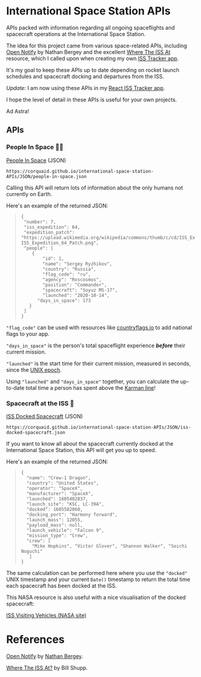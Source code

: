 # International Space Station APIs

APIs packed with information regarding all ongoing spaceflights and spacecraft operations at the International Space Station.

The idea for this project came from various space-related APIs, including [Open Notify](http://open-notify.org/) by Nathan Bergey and the excellent [Where The ISS At](https://wheretheiss.at/w/developer) resource, which I called upon when creating my own  [ISS Tracker app](https://corquaid.github.io/api-iss-tracker).

It's my goal to keep these APIs up to date depending on rocket launch schedules and spacecraft docking and departures from the ISS.

*Update:* I am now using these APIs in my [React ISS Tracker app](https://corquaid.github.io/react-iss-tracker).

I hope the level of detail in these APIs is useful for your own projects.

Ad Astra!

## APIs

### People In Space :woman_astronaut:

[People In Space](https://corquaid.github.io/international-space-station-APIs/JSON/people-in-space.json) (JSON)

`https://corquaid.github.io/international-space-station-APIs/JSON/people-in-space.json`

Calling this API will return lots of information about the only humans not currently on Earth.

Here's an example of the returned JSON:

>```
>{ 
>  "number": 7,
>  "iss_expedition": 64,
>  "expedition_patch": "https://upload.wikimedia.org/wikipedia/commons/thumb/c/cd/ISS_Expedition_64_Patch.png/1024px-ISS_Expedition_64_Patch.png",
>  "people": [
>     {
>         "id": 1,
>         "name": "Sergey Ryzhikov",
>         "country": "Russia",
>         "flag_code": "ru",
>         "agency": "Roscosmos",
>         "position": "Commander",
>         "spacecraft": "Soyuz MS-17",
>         "launched": "2020-10-14",
  >       "days_in_space": 173
>    }
>  ]  
>}
>```

`"flag_code"` can be used with resources like [countryflags.io](www.countryflags.io) to add national flags to your app.

`"days_in_space"` is the person's total spaceflight experience ***before*** their current mission.

`"launched"` is the start time for their current mission, measured in seconds, since the [UNIX epoch](https://developer.mozilla.org/en-US/docs/Web/JavaScript/Reference/Global_Objects/Date).

Using `"launched"` and `"days_in_space"` together, you can calculate the up-to-date total time a person has spent above the [Karman line](https://en.wikipedia.org/wiki/K%C3%A1rm%C3%A1n_line)!


### Spacecraft at the ISS :rocket:

[ISS Docked Spacecraft](https://corquaid.github.io/international-space-station-APIs/JSON/iss-docked-spacecraft.json) (JSON)

`https://corquaid.github.io/international-space-station-APIs/JSON/iss-docked-spacecraft.json`

If you want to know all about the spacecraft currently docked at the International Space Station, this API will get you up to speed.

Here's an example of the returned JSON:

>```
>{
>   "name": "Crew-1 Dragon",
>   "country": "United States",
>   "operator": "SpaceX",
>   "manufacturer": "SpaceX",
>   "launched": 1605482837,
>   "launch_site": "KSC, LC-39A",
>   "docked": 1605582060,
>   "docking_port": "Harmony forward",
>   "launch_mass": 12055,
>   "payload_mass": null,
>   "launch_vehicle": "Falcon 9",
>   "mission_type": "Crew",
>   "crew": [
>     "Mike Hopkins", "Victor Glover", "Shannon Walker", "Soichi Noguchi"
>    ]
>}
>```

The same calculation can be performed here where you use the `"docked"` UNIX timestamp and your current `Date()` timestamp to return the total time each spacecraft has been docked at the ISS.

This NASA resource is also useful with a nice visualisation of the docked spacecraft:

[ISS Visiting Vehicles (NASA site)](https://www.nasa.gov/feature/visiting-vehicle-launches-arrivals-and-departures)

# References

[Open Notify](http://open-notify.org/) by [Nathan Bergey](http://t.co/jIv30xdyTZ?amp=1).

[Where The ISS At?](https://wheretheiss.at/) by Bill Shupp.




